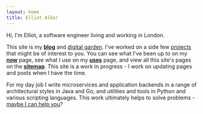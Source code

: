 ```yaml
---
layout: home
title: Elliot Alker
---
```


Hi, I'm Elliot, a software engineer living and working in London. 

This site is my **[blog](/blog)** and [digital garden](https://maggieappleton.com/garden-history). I've worked on a side few [projects](/projects) that might be of interest to you. You can see what I've been up to on my **[now](now)** page, see what I use on my **[uses](uses)** page, and view all this site's pages on the **[sitemap](sitemap)**. This site is a work in progress - I work on updating pages and posts when I have the time.

For my day job I write microservices and application backends in a range of architectural styles in Java and Go, and utilities and tools in Python and various scripting languages. This work ultimately helps to solve problems - [maybe I can help you](./about)? 
